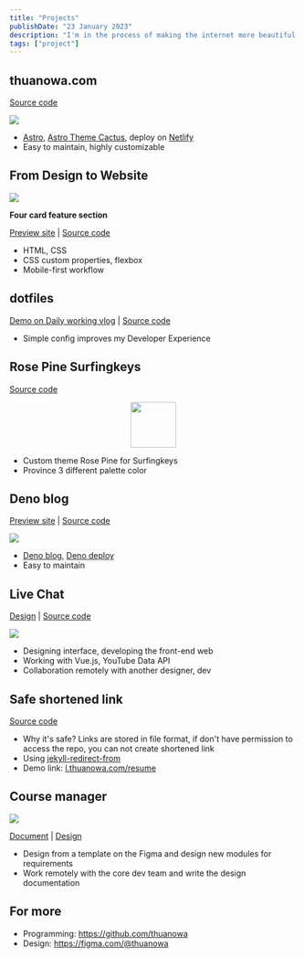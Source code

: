 ```yaml
---
title: "Projects"
publishDate: "23 January 2023"
description: "I'm in the process of making the internet more beautiful and blazingly fast."
tags: ["project"]
---
```


## thuanowa.com

[Source code](https://github.com/thuanowa/thuanowa.com)

<img src="/thuanowa.com_.png"/>

- [Astro](https://astro.build/), [Astro Theme Cactus](https://github.com/chrismwilliams/astro-theme-cactus), deploy on [Netlify](netlify.com)
- Easy to maintain, highly customizable

## From Design to Website

<img src="/four-card-feature-section.png"/>

**Four card feature section**

[Preview site](https://from-design-to-website.github.io/four-card-feature-section/) | [Source code](https://github.com/from-design-to-website/four-card-feature-section)

  - HTML, CSS
  - CSS custom properties, flexbox
  - Mobile-first workflow

## dotfiles

[Demo on Daily working vlog](https://www.youtube.com/playlist?list=PLcazFfFZIFPld0UvU7OxYl6ayyBJ6MvY7) | [Source code](https://github.com/thuanowa/dotfiles)

- Simple config improves my Developer Experience

## Rose Pine Surfingkeys

[Source code](https://github.com/rose-pine/surfingkeys)

<p align="center">
    <img src="https://github.com/rose-pine/rose-pine-theme/raw/main/assets/icon.png" width="80" />
</p>

- Custom theme Rose Pine for Surfingkeys
- Province 3 different palette color

## Deno blog

[Preview site](https://thuanowablog.deno.dev/) | [Source code](https://github.com/thuanowa/deno_blog)

<img src="/thuanowablog.deno.dev_.png" />

- [Deno blog](https://github.com/denoland/deno_blog), [Deno deploy](https://deno.com/deploy)
- Easy to maintain

## Live Chat

[Design](https://figma.com/community/file/982136815362321966) | [Source code](https://github.com/OngDev/client)

<img src="/live_chat.png"/>

- Designing interface, developing the front-end web
- Working with Vue.js, YouTube Data API
- Collaboration remotely with another designer, dev

## Safe shortened link

[Source code](https://github.com/OngDev/client)

- Why it's safe? Links are stored in file format, if don't have permission to access the repo, you can not create shortened link
- Using [jekyll-redirect-from](https://github.com/jekyll/jekyll-redirect-from)
- Demo link: [l.thuanowa.com/resume](https://l.thuanowa.com/resume)

## Course manager

<img src="/course_storage.png"/>

[Document](https://github.com/OngDev/course-manager/blob/master/docs/style-guide.md) | [Design](https://figma.com/community/file/978217394826446327)

- Design from a template on the Figma and design new modules for requirements
- Work remotely with the core dev team and write the design documentation

## For more

- Programming: https://github.com/thuanowa
- Design: https://figma.com/@thuanowa
